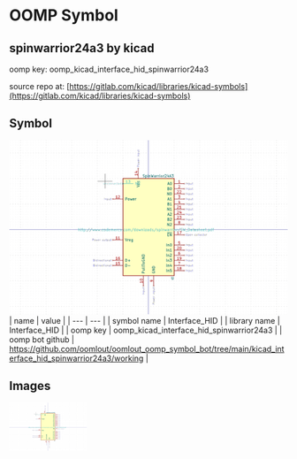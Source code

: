 # OOMP Symbol  
## spinwarrior24a3  by kicad  
  
oomp key: oomp_kicad_interface_hid_spinwarrior24a3  
  
source repo at: [https://gitlab.com/kicad/libraries/kicad-symbols](https://gitlab.com/kicad/libraries/kicad-symbols)  
## Symbol  
  
[![working.png](working_600.png)](working.png)  
| name | value | 
| --- | --- | 
| symbol name | Interface_HID | 
| library name | Interface_HID | 
| oomp key | oomp_kicad_interface_hid_spinwarrior24a3 | 
| oomp bot github | https://github.com/oomlout/oomlout_oomp_symbol_bot/tree/main/kicad_interface_hid_spinwarrior24a3/working | 
## Images  
  
[![working.png](working_140.png)](working.png)  

